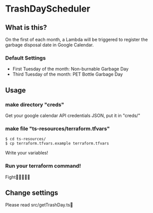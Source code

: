 # TrashDayScheduler
## What is this?
On the first of each month, a Lambda will be triggered to register the garbage disposal date in Google Calendar.
### Default Settings
- First Tuesday of the month: Non-burnable Garbage Day
- Third Tuesday of the month: PET Bottle Garbage Day

## Usage
### make directory "creds"
Get your google  calendar API credentials JSON, put it in "creds/"

### make file "ts-resources/terraform.tfvars"
```
$ cd ts-resources/
$ cp terraform.tfvars.example terraform.tfvars
```
Write your variables!

### Run your terraform command!
Fight🙇🏻‍♀️✊🏻

## Change settings
Please read src/getTrashDay.ts🫣